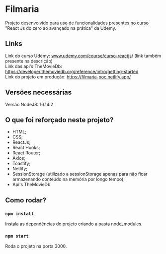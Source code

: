 # Filmaria

Projeto desenvolvido para uso de funcionalidades presentes no curso "React Js do zero ao avançado na prática" da Udemy.

## Links

Link do curso Udemy: www.udemy.com/course/curso-reactjs/ (link também presente na descrição) </br>
Link das api's TheMovieDb: https://developer.themoviedb.org/reference/intro/getting-started
</br>
Link do projeto em produção: https://filmaria-poc.netlify.app/

## Versões necessárias

Versão NodeJS: 16.14.2

## O que foi reforçado neste projeto?

- HTML;
- CSS;
- ReactJs;
- React Hooks;
- React Router;
- Axios;
- Toastify;
- Netlify;
- SessionStorage (utilizado a sessionStorage apenas para não ficar armazenando conteúdo na memória por longo tempo);
- Api's TheMovieDb

## Como rodar?

### `npm install`

Instala as dependências do projeto criando a pasta node_modules.

### `npm start`

Roda o projeto na porta 3000. 
